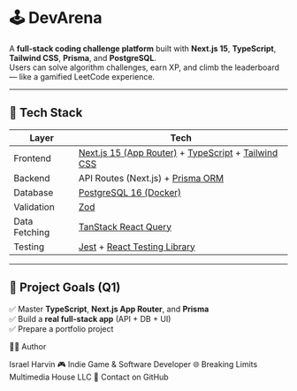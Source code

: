 # 🕹️ DevArena

A **full-stack coding challenge platform** built with **Next.js 15**, **TypeScript**, **Tailwind CSS**, **Prisma**, and **PostgreSQL**.  
Users can solve algorithm challenges, earn XP, and climb the leaderboard — like a gamified LeetCode experience.

---

## 🚀 Tech Stack

| Layer | Tech |
|-------|------|
| Frontend | [Next.js 15 (App Router)](https://nextjs.org/) + [TypeScript](https://www.typescriptlang.org/) + [Tailwind CSS](https://tailwindcss.com/) |
| Backend | API Routes (Next.js) + [Prisma ORM](https://www.prisma.io/) |
| Database | [PostgreSQL 16 (Docker)](https://hub.docker.com/_/postgres) |
| Validation | [Zod](https://zod.dev/) |
| Data Fetching | [TanStack React Query](https://tanstack.com/query/latest) |
| Testing | [Jest](https://jestjs.io/) + [React Testing Library](https://testing-library.com/) |

---

## 🧠 Project Goals (Q1)

✅ Master **TypeScript**, **Next.js App Router**, and **Prisma**  
✅ Build a **real full-stack app** (API + DB + UI)  
✅ Prepare a portfolio project


👨‍💻 Author

Israel Harvin
🎮 Indie Game & Software Developer
🌐 Breaking Limits Multimedia House LLC
📧 Contact on GitHub
